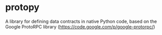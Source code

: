 # protopy

A library for defining data contracts in native Python code, based on the Google ProtoRPC library (https://code.google.com/p/google-protorpc/)